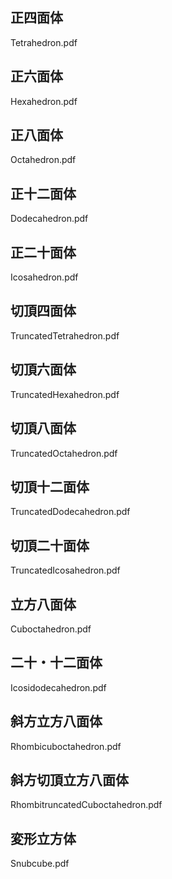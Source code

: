 ## 正四面体
Tetrahedron.pdf
## 正六面体
Hexahedron.pdf
## 正八面体
Octahedron.pdf
## 正十二面体
Dodecahedron.pdf
## 正二十面体
Icosahedron.pdf
## 切頂四面体
TruncatedTetrahedron.pdf
## 切頂六面体
TruncatedHexahedron.pdf
## 切頂八面体
TruncatedOctahedron.pdf
## 切頂十二面体
TruncatedDodecahedron.pdf
## 切頂二十面体
TruncatedIcosahedron.pdf
## 立方八面体
Cuboctahedron.pdf
## 二十・十二面体
Icosidodecahedron.pdf
## 斜方立方八面体
Rhombicuboctahedron.pdf
## 斜方切頂立方八面体
RhombitruncatedCuboctahedron.pdf
## 変形立方体
Snubcube.pdf
